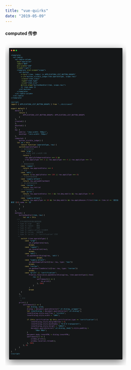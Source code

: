 ```yaml
---
title: "vue-quirks"
date: "2019-05-09"
---
```


#### computed 传参

![avatar](./assets/vue-quirks.png)
